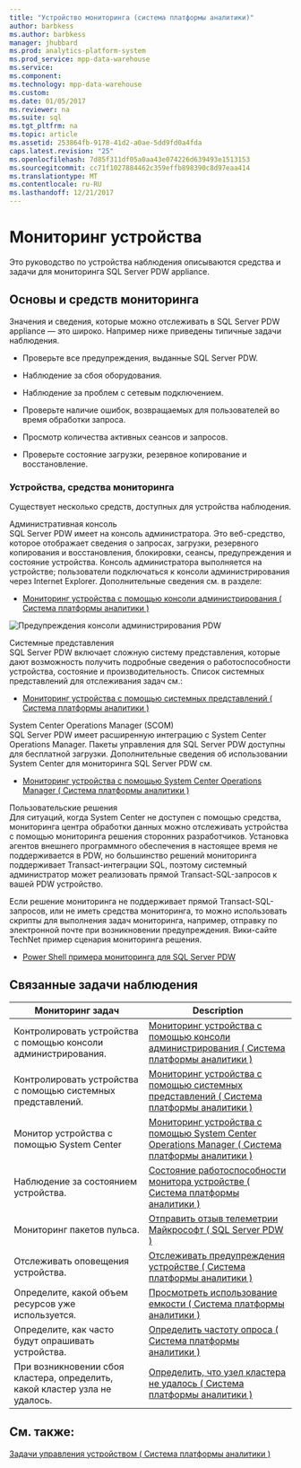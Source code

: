 ```yaml
---
title: "Устройство мониторинга (система платформы аналитики)"
author: barbkess
ms.author: barbkess
manager: jhubbard
ms.prod: analytics-platform-system
ms.prod_service: mpp-data-warehouse
ms.service: 
ms.component: 
ms.technology: mpp-data-warehouse
ms.custom: 
ms.date: 01/05/2017
ms.reviewer: na
ms.suite: sql
ms.tgt_pltfrm: na
ms.topic: article
ms.assetid: 253864fb-9178-41d2-a0ae-5dd9fd0a4fda
caps.latest.revision: "25"
ms.openlocfilehash: 7d85f311df05a0aa43e074226d639493e1513153
ms.sourcegitcommit: cc71f1027884462c359effb898390c8d97eaa414
ms.translationtype: MT
ms.contentlocale: ru-RU
ms.lasthandoff: 12/21/2017
---
```

# <a name="appliance-monitoring"></a>Мониторинг устройства
Это руководство по устройства наблюдения описываются средства и задачи для мониторинга SQL Server PDW appliance.  
  
## <a name="Basics"></a>Основы и средств мониторинга  
Значения и сведения, которые можно отслеживать в SQL Server PDW appliance — это широко. Например ниже приведены типичные задачи наблюдения.  
  
-   Проверьте все предупреждения, выданные SQL Server PDW.  
  
-   Наблюдение за сбоя оборудования.  
  
-   Наблюдение за проблем с сетевым подключением.  
  
-   Проверьте наличие ошибок, возвращаемых для пользователей во время обработки запроса.  
  
-   Просмотр количества активных сеансов и запросов.  
  
-   Проверьте состояние загрузки, резервное копирование и восстановление.  
  
### <a name="appliance-monitoring-tools"></a>Устройства, средства мониторинга  
Существует несколько средств, доступных для устройства наблюдения.  
  
Административная консоль  
SQL Server PDW имеет на консоль администратора. Это веб-средство, которое отображает сведения о запросах, загрузки, резервного копирования и восстановления, блокировки, сеансы, предупреждения и состояние устройства. Консоль администратора выполняется на устройстве; пользователи подключаться к консоли администрирования через Internet Explorer. Дополнительные сведения см. в разделе:  
  
-   [Мониторинг устройства с помощью консоли администрирования &#40; Система платформы аналитики &#41;](monitor-the-appliance-by-using-the-admin-console.md)  
  
![Предупреждения консоли администрирования PDW](./media/appliance-monitoring/SQL_Server_PDW_AdminConsol_Queries.png "SQL_Server_PDW_AdminConsol_Queries")  
  
Системные представления  
SQL Server PDW включает сложную систему представления, которые дают возможность получить подробные сведения о работоспособности устройства, состояние и производительность. Список системных представлений для отслеживания задач см.:  
  
-   [Мониторинг устройства с помощью системных представлений &#40; Система платформы аналитики &#41;](monitor-the-appliance-by-using-system-views.md)  
  
System Center Operations Manager (SCOM)  
SQL Server PDW имеет расширенную интеграцию с System Center Operations Manager. Пакеты управления для SQL Server PDW доступны для бесплатной загрузки. Дополнительные сведения об использовании System Center для мониторинга SQL Server PDW см.  
  
-   [Мониторинг устройства с помощью System Center Operations Manager &#40; Система платформы аналитики &#41;](monitor-the-appliance-by-using-system-center-operations-manager.md)  
  
Пользовательские решения  
Для ситуаций, когда System Center не доступен с помощью средства, мониторинга центра обработки данных можно отслеживать устройства с помощью мониторинга решения сторонних разработчиков. Установка агентов внешнего программного обеспечения в настоящее время не поддерживается в PDW, но большинство решений мониторинга поддерживает Transact\-интеграции SQL, поэтому системный администратор может реализовать прямой Transact\-SQL-запросов к вашей PDW устройство.  
  
Если решение мониторинга не поддерживает прямой Transact\-SQL-запросов, или не иметь средства мониторинга, то можно использовать скрипты для выполнения задач мониторинга, например, отправку по электронной почте при возникновении предупреждения.  Вики-сайте TechNet пример сценария мониторинга решения.  
  
-   [Power Shell примера мониторинга для SQL Server PDW](http://go.microsoft.com/fwlink/?LinkId=248020)  
   
## <a name="Tasks"></a>Связанные задачи наблюдения  
  
|Мониторинг задач|Description|  
|-------------------|---------------|  
|Контролировать устройства с помощью консоли администрирования.|[Мониторинг устройства с помощью консоли администрирования &#40; Система платформы аналитики &#41;](monitor-the-appliance-by-using-the-admin-console.md)|  
|Контролировать устройства с помощью системных представлений.|[Мониторинг устройства с помощью системных представлений &#40; Система платформы аналитики &#41;](monitor-the-appliance-by-using-system-views.md)|  
|Монитор устройства с помощью System Center|[Мониторинг устройства с помощью System Center Operations Manager &#40; Система платформы аналитики &#41;](monitor-the-appliance-by-using-system-center-operations-manager.md)|  
|Наблюдение за состоянием устройства.|[Состояние работоспособности монитора устройстве &#40; Система платформы аналитики &#41;](monitor-appliance-health-state.md)|  
|Мониторинг пакетов пульса.|[Отправить отзыв телеметрии Майкрософт &#40; SQL Server PDW &#41;](send-telemetry-feedback-to-microsoft-sql-server-pdw.md)|  
|Отслеживать оповещения устройства.|[Отслеживать предупреждения устройстве &#40; Система платформы аналитики &#41;](track-appliance-alerts.md)|  
|Определите, какой объем ресурсов уже используется.|[Просмотреть использование емкости &#40; Система платформы аналитики &#41;](view-capacity-utilization.md)|  
|Определите, как часто будут опрашивать устройства.|[Определить частоту опроса &#40; Система платформы аналитики &#41;](determine-polling-frequency.md)|  
|При возникновении сбоя кластера, определить, какой кластер узла не удалось.|[Определить, что узел кластера не удалось &#40; Система платформы аналитики &#41;](determine-which-cluster-node-failed.md)|  


<!-- MISSING LINKS |Monitor loads.|[Monitor Loads &#40;SQL Server PDW&#41;](../sqlpdw/monitor-loads-sql-server-pdw.md)|  -->  
<!-- MISSING LINKS |Monitor backups and restores.|[Monitor Backups and Restores &#40;SQL Server PDW&#41;](../sqlpdw/monitor-backups-and-restores-sql-server-pdw.md)|  -->  
<!-- MISSING LINKS |Monitor the active queries.|[Monitoring Active Queries &#40;SQL Server PDW&#41;](../sqlpdw/monitoring-active-queries-sql-server-pdw.md)|  -->  
  
## <a name="see-also"></a>См. также:  
<!-- MISSING LINKS [Common Metadata Query Examples &#40;SQL Server PDW&#41;](../sqlpdw/common-metadata-query-examples-sql-server-pdw.md)  -->  
[Задачи управления устройством &#40; Система платформы аналитики &#41;](appliance-management-tasks.md)  
  
